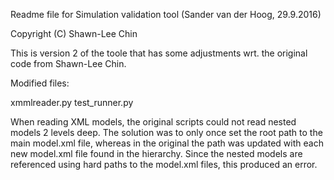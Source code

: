 Readme file for Simulation validation tool
(Sander van der Hoog, 29.9.2016)

Copyright (C) Shawn-Lee Chin

This is version 2 of the toole that has some adjustments wrt. the original code from Shawn-Lee Chin.

Modified files:

xmmlreader.py
test_runner.py

When reading XML models, the original scripts could not read nested models 2 levels deep. 
The solution was to only once set the root path to the main model.xml file, whereas in the original the path was updated with each new model.xml file found in the hierarchy.
Since the nested models are referenced using hard paths to the model.xml files, this produced an error.